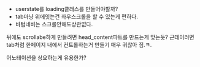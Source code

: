 - userstate를 loading클래스를 만들어야할까?
- tab마냥 위에잇는건 좌우스크롤을 할 수 있는게 편하다.
- 바텀네비는 스크롤안해도상관없다.


뒤에도 scrollabe하게 만들려면 head_content파트를 만드는게 맞는듯?
근데이러면 tab처럼 한페이지 내에서 컨트롤하는거 만들기 매우 귀찮아 짐.ㅋ.


어노테이션을 상요하는게 유용한가?